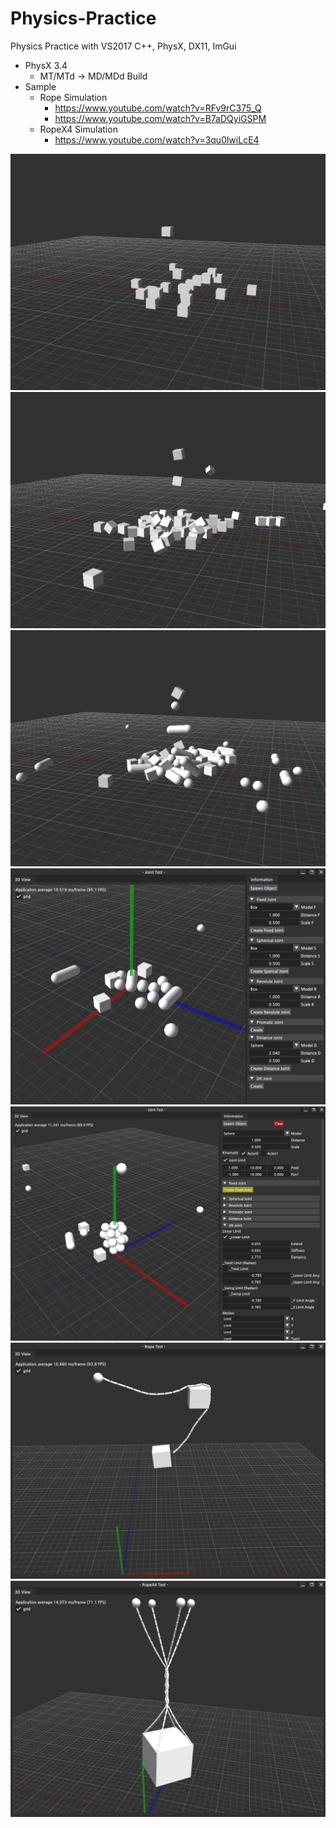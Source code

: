 # Physics-Practice
Physics Practice with VS2017 C++, PhysX, DX11, ImGui

- PhysX 3.4 
	- MT/MTd -> MD/MDd Build
- Sample
	- Rope Simulation
		- https://www.youtube.com/watch?v=RFv9rC375_Q
		- https://www.youtube.com/watch?v=B7aDQyiGSPM
	- RopeX4 Simulation
		- https://www.youtube.com/watch?v=3qu0lwiLcE4

![](https://github.com/jjuiddong/Physics-Practice/blob/master/Doc/simple.jpg?raw=true)
![](https://github.com/jjuiddong/Physics-Practice/blob/master/Doc/simple2.jpg?raw=true)
![](https://github.com/jjuiddong/Physics-Practice/blob/master/Doc/capsule.jpg?raw=true)
![](https://github.com/jjuiddong/Physics-Practice/blob/master/Doc/joint.jpg?raw=true)
![](https://github.com/jjuiddong/Physics-Practice/blob/master/Doc/joint2.jpg?raw=true)
![](https://github.com/jjuiddong/Physics-Practice/blob/master/Doc/rope.jpg?raw=true)
![](https://github.com/jjuiddong/Physics-Practice/blob/master/Doc/ropex4.jpg?raw=true)

